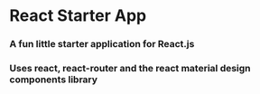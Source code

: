 # React Starter App

### A fun little starter application for React.js
### Uses react, react-router and the react material design components library